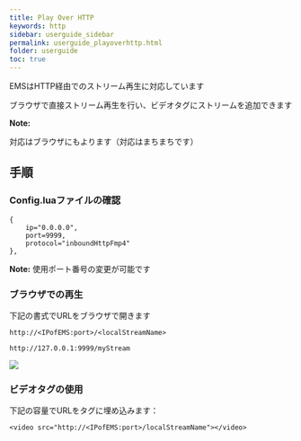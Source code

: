 ```yaml
---
title: Play Over HTTP
keywords: http
sidebar: userguide_sidebar
permalink: userguide_playoverhttp.html
folder: userguide
toc: true
---
```


EMSはHTTP経由でのストリーム再生に対応しています

ブラウザで直接ストリーム再生を行い、ビデオタグにストリームを追加できます

**Note:**

対応はブラウザにもよります（対応はまちまちです）



## 手順

### Config.luaファイルの確認

```
{
	ip="0.0.0.0",
	port=9999,
	protocol="inboundHttpFmp4"
},
```

**Note:** 使用ポート番号の変更が可能です



### ブラウザでの再生

下記の書式でURLをブラウザで開きます

```
http://<IPofEMS:port>/<localStreamName>
```

```
http://127.0.0.1:9999/myStream
```

![](images/userguide/playoverhttp.jpg)



### ビデオタグの使用

下記の容量でURLをタグに埋め込みます：

```
<video src="http://<IPofEMS:port>/localStreamName"></video>
```
